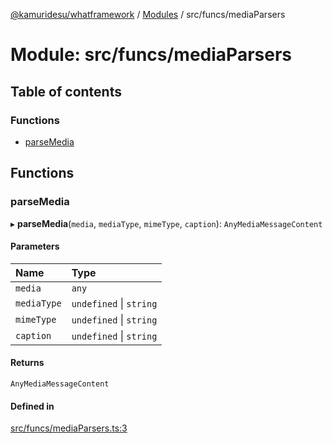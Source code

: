 [@kamuridesu/whatframework](../README.md) / [Modules](../modules.md) / src/funcs/mediaParsers

# Module: src/funcs/mediaParsers

## Table of contents

### Functions

- [parseMedia](src_funcs_mediaParsers.md#parsemedia)

## Functions

### parseMedia

▸ **parseMedia**(`media`, `mediaType`, `mimeType`, `caption`): `AnyMediaMessageContent`

#### Parameters

| Name | Type |
| :------ | :------ |
| `media` | `any` |
| `mediaType` | `undefined` \| `string` |
| `mimeType` | `undefined` \| `string` |
| `caption` | `undefined` \| `string` |

#### Returns

`AnyMediaMessageContent`

#### Defined in

[src/funcs/mediaParsers.ts:3](https://github.com/kamuridesu/WhatFramework/blob/9d3db65/src/funcs/mediaParsers.ts#L3)
